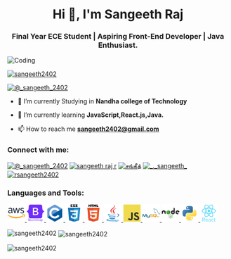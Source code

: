 <h1 align="center">Hi 👋, I'm Sangeeth Raj</h1>
<h3 align="center">Final Year ECE Student | Aspiring Front-End Developer | Java Enthusiast.</h3>
<img align="" alt="Coding" width="400" src="https://cdn.dribbble.com/users/1894420/screenshots/14032021/programming_01.gif">

<p align="left"> <a href="https://github.com/ryo-ma/github-profile-trophy"><img src="https://github-profile-trophy.vercel.app/?username=sangeeth2402" alt="sangeeth2402" /></a> </p>

<p align="left"> <a href="https://twitter.com/@_sangeeth_2402" target="blank"><img src="https://img.shields.io/twitter/follow/@_sangeeth_2402?logo=twitter&style=for-the-badge" alt="@_sangeeth_2402" /></a> </p>

- 🔭 I’m currently Studying in **Nandha college of Technology**

- 🌱 I’m currently learning **JavaScript,React.js,Java.**

- 📫 How to reach me **sangeeth2402@gmail.com**

<h3 align="left">Connect with me:</h3>
<p align="left">
<a href="https://twitter.com/@_sangeeth_2402" target="blank"><img align="center" src="https://raw.githubusercontent.com/rahuldkjain/github-profile-readme-generator/master/src/images/icons/Social/twitter.svg" alt="@_sangeeth_2402" height="30" width="40" /></a>
<a href="https://linkedin.com/in/sangeeth raj r" target="blank"><img align="center" src="https://raw.githubusercontent.com/rahuldkjain/github-profile-readme-generator/master/src/images/icons/Social/linked-in-alt.svg" alt="sangeeth raj r" height="30" width="40" /></a>
<a href="https://fb.com/சங்கீத்" target="blank"><img align="center" src="https://raw.githubusercontent.com/rahuldkjain/github-profile-readme-generator/master/src/images/icons/Social/facebook.svg" alt="சங்கீத்" height="30" width="40" /></a>
<a href="https://instagram.com/_._sangeeth_" target="blank"><img align="center" src="https://raw.githubusercontent.com/rahuldkjain/github-profile-readme-generator/master/src/images/icons/Social/instagram.svg" alt="_._sangeeth_" height="30" width="40" /></a>
<a href="https://www.codechef.com/users/rsangeeth2402" target="blank"><img align="center" src="https://cdn.jsdelivr.net/npm/simple-icons@3.1.0/icons/codechef.svg" alt="rsangeeth2402" height="30" width="40" /></a>
</p>

<h3 align="left">Languages and Tools:</h3>
<p align="left"> <a href="https://aws.amazon.com" target="_blank" rel="noreferrer"> <img src="https://raw.githubusercontent.com/devicons/devicon/master/icons/amazonwebservices/amazonwebservices-original-wordmark.svg" alt="aws" width="40" height="40"/> </a> <a href="https://getbootstrap.com" target="_blank" rel="noreferrer"> <img src="https://raw.githubusercontent.com/devicons/devicon/master/icons/bootstrap/bootstrap-plain-wordmark.svg" alt="bootstrap" width="40" height="40"/> </a> <a href="https://www.cprogramming.com/" target="_blank" rel="noreferrer"> <img src="https://raw.githubusercontent.com/devicons/devicon/master/icons/c/c-original.svg" alt="c" width="40" height="40"/> </a> <a href="https://www.w3schools.com/css/" target="_blank" rel="noreferrer"> <img src="https://raw.githubusercontent.com/devicons/devicon/master/icons/css3/css3-original-wordmark.svg" alt="css3" width="40" height="40"/> </a> <a href="https://www.w3.org/html/" target="_blank" rel="noreferrer"> <img src="https://raw.githubusercontent.com/devicons/devicon/master/icons/html5/html5-original-wordmark.svg" alt="html5" width="40" height="40"/> </a> <a href="https://www.java.com" target="_blank" rel="noreferrer"> <img src="https://raw.githubusercontent.com/devicons/devicon/master/icons/java/java-original.svg" alt="java" width="40" height="40"/> </a> <a href="https://developer.mozilla.org/en-US/docs/Web/JavaScript" target="_blank" rel="noreferrer"> <img src="https://raw.githubusercontent.com/devicons/devicon/master/icons/javascript/javascript-original.svg" alt="javascript" width="40" height="40"/> </a> <a href="https://www.mysql.com/" target="_blank" rel="noreferrer"> <img src="https://raw.githubusercontent.com/devicons/devicon/master/icons/mysql/mysql-original-wordmark.svg" alt="mysql" width="40" height="40"/> </a> <a href="https://nodejs.org" target="_blank" rel="noreferrer"> <img src="https://raw.githubusercontent.com/devicons/devicon/master/icons/nodejs/nodejs-original-wordmark.svg" alt="nodejs" width="40" height="40"/> </a> <a href="https://www.python.org" target="_blank" rel="noreferrer"> <img src="https://raw.githubusercontent.com/devicons/devicon/master/icons/python/python-original.svg" alt="python" width="40" height="40"/> </a> <a href="https://reactjs.org/" target="_blank" rel="noreferrer"> <img src="https://raw.githubusercontent.com/devicons/devicon/master/icons/react/react-original-wordmark.svg" alt="react" width="40" height="40"/> </a> </p>

<p><img align="left" src="https://github-readme-stats.vercel.app/api/top-langs?username=sangeeth2402&show_icons=true&locale=en&layout=compact" alt="sangeeth2402" /></p>

<p>&nbsp;<img align="center" src="https://github-readme-stats.vercel.app/api?username=sangeeth2402&show_icons=true&locale=en" alt="sangeeth2402" /></p>

<p><img align="center" src="https://github-readme-streak-stats.herokuapp.com/?user=sangeeth2402&" alt="sangeeth2402" /></p>
